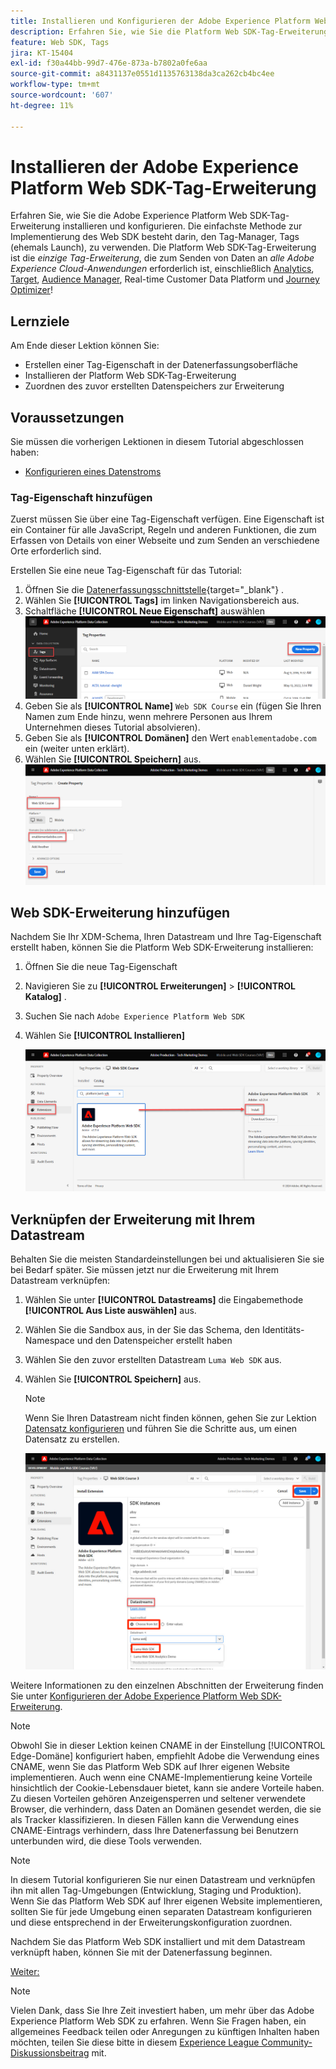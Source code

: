 ```yaml
---
title: Installieren und Konfigurieren der Adobe Experience Platform Web SDK-Tag-Erweiterung
description: Erfahren Sie, wie Sie die Platform Web SDK-Tag-Erweiterung in der Datenerfassungsoberfläche installieren und konfigurieren. Diese Lektion ist Teil des Tutorials „Implementieren von Adobe Experience Cloud mit Web SDK“.
feature: Web SDK, Tags
jira: KT-15404
exl-id: f30a44bb-99d7-476e-873a-b7802a0fe6aa
source-git-commit: a8431137e0551d1135763138da3ca262cb4bc4ee
workflow-type: tm+mt
source-wordcount: '607'
ht-degree: 11%

---
```


# Installieren der Adobe Experience Platform Web SDK-Tag-Erweiterung

Erfahren Sie, wie Sie die Adobe Experience Platform Web SDK-Tag-Erweiterung installieren und konfigurieren. Die einfachste Methode zur Implementierung des Web SDK besteht darin, den Tag-Manager, Tags (ehemals Launch), zu verwenden. Die Platform Web SDK-Tag-Erweiterung ist die _einzige Tag-Erweiterung_, die zum Senden von Daten an _alle Adobe Experience Cloud-Anwendungen_ erforderlich ist, einschließlich [Analytics](setup-analytics.md), [Target](setup-target.md), [Audience Manager](setup-audience-manager.md), Real-time Customer Data Platform und [Journey Optimizer](setup-web-channel.md)!

## Lernziele

Am Ende dieser Lektion können Sie:

* Erstellen einer Tag-Eigenschaft in der Datenerfassungsoberfläche
* Installieren der Platform Web SDK-Tag-Erweiterung
* Zuordnen des zuvor erstellten Datenspeichers zur Erweiterung

## Voraussetzungen

Sie müssen die vorherigen Lektionen in diesem Tutorial abgeschlossen haben:

* [Konfigurieren eines Datenstroms](configure-datastream.md)

### Tag-Eigenschaft hinzufügen

Zuerst müssen Sie über eine Tag-Eigenschaft verfügen. Eine Eigenschaft ist ein Container für alle JavaScript, Regeln und anderen Funktionen, die zum Erfassen von Details von einer Webseite und zum Senden an verschiedene Orte erforderlich sind.

Erstellen Sie eine neue Tag-Eigenschaft für das Tutorial:

1. Öffnen Sie die [Datenerfassungsschnittstelle](https://launch.adobe.com/){target="_blank"} .
1. Wählen Sie **[!UICONTROL Tags]** im linken Navigationsbereich aus.
1. Schaltfläche **[!UICONTROL Neue Eigenschaft]** auswählen
   ![Fügen Sie eine neue Eigenschaft hinzu](assets/websdk-property-addNewProperty.png)
1. Geben Sie als **[!UICONTROL Name]** `Web SDK Course` ein (fügen Sie Ihren Namen zum Ende hinzu, wenn mehrere Personen aus Ihrem Unternehmen dieses Tutorial absolvieren).
1. Geben Sie als **[!UICONTROL Domänen]** den Wert `enablementadobe.com` ein (weiter unten erklärt).
1. Wählen Sie **[!UICONTROL Speichern]** aus.
   ![Eigenschaftendetails](assets/websdk-property-propertyDetails.png)

## Web SDK-Erweiterung hinzufügen

Nachdem Sie Ihr XDM-Schema, Ihren Datastream und Ihre Tag-Eigenschaft erstellt haben, können Sie die Platform Web SDK-Erweiterung installieren:

1. Öffnen Sie die neue Tag-Eigenschaft
1. Navigieren Sie zu **[!UICONTROL Erweiterungen]** > **[!UICONTROL Katalog]** .
1. Suchen Sie nach `Adobe Experience Platform Web SDK`
1. Wählen Sie **[!UICONTROL Installieren]**

   ![Installieren der Web SDK-Erweiterung](assets/extension-platform-web-sdk.png)


## Verknüpfen der Erweiterung mit Ihrem Datastream

Behalten Sie die meisten Standardeinstellungen bei und aktualisieren Sie sie bei Bedarf später. Sie müssen jetzt nur die Erweiterung mit Ihrem Datastream verknüpfen:

1. Wählen Sie unter **[!UICONTROL Datastreams]** die Eingabemethode **[!UICONTROL Aus Liste auswählen]** aus.
1. Wählen Sie die Sandbox aus, in der Sie das Schema, den Identitäts-Namespace und den Datenspeicher erstellt haben
1. Wählen Sie den zuvor erstellten Datastream `Luma Web SDK` aus.
1. Wählen Sie **[!UICONTROL Speichern]** aus.

   >[!NOTE]
   >
   > Wenn Sie Ihren Datastream nicht finden können, gehen Sie zur Lektion [Datensatz konfigurieren](configure-datastream.md) und führen Sie die Schritte aus, um einen Datensatz zu erstellen.

   ![Auswahl des Datenspeichers](assets/extension-luma-web-sdk-datastream-extension.png)

Weitere Informationen zu den einzelnen Abschnitten der Erweiterung finden Sie unter [Konfigurieren der Adobe Experience Platform Web SDK-Erweiterung](https://experienceleague.adobe.com/en/docs/experience-platform/tags/extensions/client/web-sdk/web-sdk-extension-configuration).

>[!NOTE]
>
>Obwohl Sie in dieser Lektion keinen CNAME in der Einstellung [!UICONTROL Edge-Domäne] konfiguriert haben, empfiehlt Adobe die Verwendung eines CNAME, wenn Sie das Platform Web SDK auf Ihrer eigenen Website implementieren. Auch wenn eine CNAME-Implementierung keine Vorteile hinsichtlich der Cookie-Lebensdauer bietet, kann sie andere Vorteile haben. Zu diesen Vorteilen gehören Anzeigensperren und seltener verwendete Browser, die verhindern, dass Daten an Domänen gesendet werden, die sie als Tracker klassifizieren. In diesen Fällen kann die Verwendung eines CNAME-Eintrags verhindern, dass Ihre Datenerfassung bei Benutzern unterbunden wird, die diese Tools verwenden.

>[!NOTE]
>
>In diesem Tutorial konfigurieren Sie nur einen Datastream und verknüpfen ihn mit allen Tag-Umgebungen (Entwicklung, Staging und Produktion). Wenn Sie das Platform Web SDK auf Ihrer eigenen Website implementieren, sollten Sie für jede Umgebung einen separaten Datastream konfigurieren und diese entsprechend in der Erweiterungskonfiguration zuordnen.

Nachdem Sie das Platform Web SDK installiert und mit dem Datastream verknüpft haben, können Sie mit der Datenerfassung beginnen.

[Weiter: ](create-data-elements.md)

>[!NOTE]
>
>Vielen Dank, dass Sie Ihre Zeit investiert haben, um mehr über das Adobe Experience Platform Web SDK zu erfahren. Wenn Sie Fragen haben, ein allgemeines Feedback teilen oder Anregungen zu künftigen Inhalten haben möchten, teilen Sie diese bitte in diesem [Experience League Community-Diskussionsbeitrag](https://experienceleaguecommunities.adobe.com/t5/adobe-experience-platform-data/tutorial-discussion-implement-adobe-experience-cloud-with-web/td-p/444996) mit.
